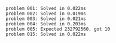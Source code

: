     problem 001: Solved in 0.022ms
    problem 002: Solved in 0.019ms
    problem 003: Solved in 0.021ms
    problem 004: Solved in 0.203ms
    problem 005: Expected 232792560, got 10
    problem 015: Solved in 0.022ms

